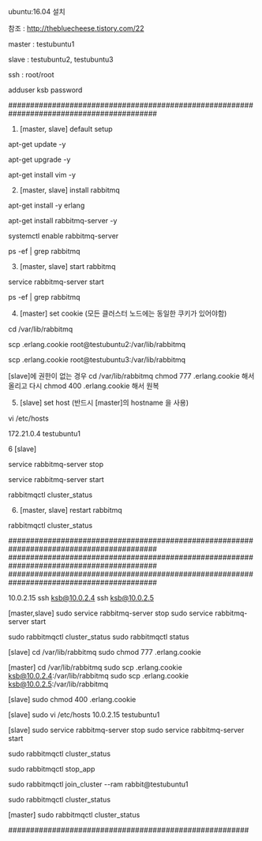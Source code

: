ubuntu:16.04 설치

참조 : http://thebluecheese.tistory.com/22


master : testubuntu1

slave : testubuntu2, testubuntu3

ssh : root/root

adduser ksb
password

##########################################################################################


1. [master, slave] default setup

apt-get update -y

apt-get upgrade -y

apt-get install vim -y


2. [master, slave] install rabbitmq 

apt-get install -y erlang

apt-get install rabbitmq-server -y

systemctl enable rabbitmq-server

ps -ef | grep rabbitmq


3. [master, slave] start rabbitmq 

service rabbitmq-server start

ps -ef | grep rabbitmq


4. [master] set cookie (모든 클러스터 노드에는 동일한 쿠키가 있어야함)

cd /var/lib/rabbitmq

scp .erlang.cookie root@testubuntu2:/var/lib/rabbitmq

scp .erlang.cookie root@testubuntu3:/var/lib/rabbitmq

[slave]에 권한이 없는 경우 cd /var/lib/rabbitmq
chmod 777 .erlang.cookie 해서 올리고 다시 chmod 400 .erlang.cookie 해서 원복


5. [slave] set host (반드시 [master]의 hostname 을 사용)

vi /etc/hosts

172.21.0.4      testubuntu1

6  [slave]

service rabbitmq-server stop

service rabbitmq-server start

rabbitmqctl cluster_status


6. [master, slave] restart rabbitmq 

rabbitmqctl cluster_status



##########################################################################################
##########################################################################################
##########################################################################################


10.0.2.15
ssh ksb@10.0.2.4
ssh ksb@10.0.2.5


[master,slave]
sudo service rabbitmq-server stop
sudo service rabbitmq-server start

sudo rabbitmqctl cluster_status
sudo rabbitmqctl status

[slave]
cd /var/lib/rabbitmq
sudo chmod 777 .erlang.cookie

[master]
cd /var/lib/rabbitmq
sudo scp .erlang.cookie ksb@10.0.2.4:/var/lib/rabbitmq
sudo scp .erlang.cookie ksb@10.0.2.5:/var/lib/rabbitmq

[slave]
sudo chmod 400 .erlang.cookie

[slave]
sudo vi /etc/hosts
10.0.2.15       testubuntu1

[slave]
sudo service rabbitmq-server stop
sudo service rabbitmq-server start

sudo rabbitmqctl cluster_status

sudo rabbitmqctl stop_app

sudo rabbitmqctl join_cluster --ram rabbit@testubuntu1

sudo rabbitmqctl cluster_status

[master]
sudo rabbitmqctl cluster_status


#######################################################




